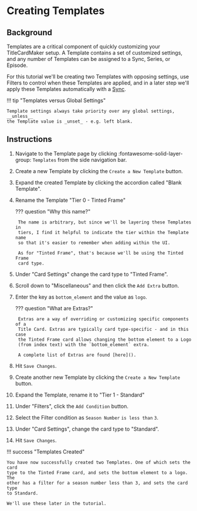 # Creating Templates

## Background

Templates are a critical component of quickly customizing your TitleCardMaker
setup. A Template contains a set of customized settings, and any number of
Templates can be assigned to a Sync, Series, or Episode.

For this tutorial we'll be creating two Templates with opposing settings, use
Filters to control when these Templates are applied, and in a later step we'll
apply these Templates automatically with a [Sync](./first_sync/index.md).

!!! tip "Templates versus Global Settings"
        
    Template settings always take priority over any global settings, __unless__
    the Template value is _unset_ - e.g. left blank.

## Instructions

1. Navigate to the Template page by clicking :fontawesome-solid-layer-group:
`Templates` from the side navigation bar.

2. Create a new Template by clicking the `Create a New Template` button.

3. Expand the created Template by clicking the accordion called "Blank
Template".

4. Rename the Template "Tier 0 - Tinted Frame"

    ??? question "Why this name?"

        The name is arbitrary, but since we'll be layering these Templates in
        tiers, I find it helpful to indicate the tier within the Template name
        so that it's easier to remember when adding within the UI.

        As for "Tinted Frame", that's because we'll be using the Tinted Frame
        card type.

5. Under "Card Settings" change the card type to "Tinted Frame". 

6. Scroll down to "Miscellaneous" and then click the `Add Extra` button.

7. Enter the key as `bottom_element` and the value as `logo`.

    ??? question "What are Extras?"

        Extras are a way of overriding or customizing specific components of a
        Title Card. Extras are typically card type-specific - and in this case
        the Tinted Frame card allows changing the bottom element to a Logo
        (from index text) with the `bottom_element` extra.

        A complete list of Extras are found [here]().

8. Hit `Save Changes`.

9. Create another new Template by clicking the `Create a New Template` button.

10. Expand the Template, rename it to "Tier 1 - Standard"

11. Under "Filters", click the `Add Condition` button.

12. Select the Filter condition as `Season Number` `is less than` `3`.

13. Under "Card Settings", change the card type to "Standard".

14. Hit `Save Changes`.

!!! success "Templates Created"

    You have now successfully created two Templates. One of which sets the card
    type to the Tinted Frame card, and sets the bottom element to a logo. The
    other has a filter for a season number less than 3, and sets the card type
    to Standard.

    We'll use these later in the tutorial.